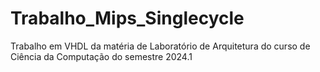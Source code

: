 # Trabalho_Mips_Singlecycle
Trabalho em VHDL da matéria de Laboratório de Arquitetura do curso de Ciência da Computação do semestre 2024.1
